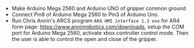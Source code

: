 * Make Arduino Mega 2560 and Arduino UNO of gripper common ground
* Connect Pin8 of Arduino Mega 2560 to Pin3 of Arduino Uno.
* Run Chris Annin's ARCS program `AR4 HMI interface 1.3 exe` for AR4 form page: https://www.anninrobotics.com/downloads,
setup the COM port for Arduino Mega 2560, activate xbox controller control mode. Then the user is able to control the open and close of the gripper.
